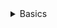 <details><summary>Basics</summary>
**We have a dataset if customer purchase data along with reviews, and we want to predict whether a customer will make a purchase next month. What type of problem/model should we be looking for?**
- Classification 

**What are 3-5 common types of machine learning problems/models?**

**Give me 3-5 examples of when I would use _______ model? a.k.a. What sorts of problems can _______ solve?**

**Given a problem statement, can you tell me how machine learning could help solve?**
- Classification 
   - Fraud detection
   - Predict onset of disease/cancer/death/ misc health
   - Predicting whether customer will buy/churn/etc
   - Predicting whether a given candidate is a “match” in online dating engine
   - Loan success or fail
- Regression 
   - Future stock / service price or rate
   - Predict rate (i.e. given call volume X with response rate Y, what would response rate be if call volume was Z?
   - Sales and marketing response rates / returns
   - Predict probabilities of a customer defaulting on a loan (a.k.a. risk factor)
- Image recognition
   - OCR
   - Processing medical imagery (x-rays, scans) 
   - Digit recognition for hand written text
   - Converting old text into digital 
- Text and speech analysis
   - Sentiment analysis
   - Trend analysis
   - Detecting fake news
   - Identifying job candidates based on resumes or LinkedIn profiles
   - Predict Myers-Briggs type based on social media posts (pass analysis to classification engine)
- Audio processing (FFFs)
- Clustering 
   - Recommendation engines 
   - Segmentation 

</details> 